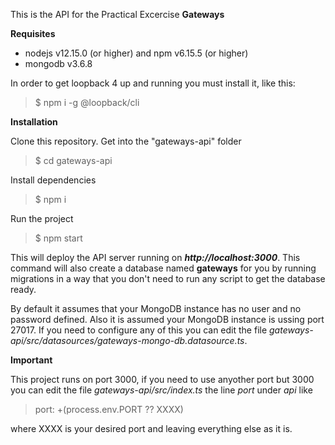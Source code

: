 This is the API for the Practical Excercise **Gateways**

**Requisites**

- nodejs v12.15.0 (or higher) and npm v6.15.5 (or higher)
- mongodb v3.6.8

In order to get loopback 4 up and running you must install it, like this:
> $ npm i -g @loopback/cli

**Installation**

Clone this repository. Get into the "gateways-api" folder
> $ cd gateways-api

Install dependencies
> $ npm i

Run the project
> $ npm start

This will deploy the API server running on ***http://localhost:3000***. This command will also create a database named **gateways** for you by running migrations in a way that you don't need to run any script to get the database ready.

By default it assumes that your MongoDB instance has no user and no password defined. Also it is assumed your MongoDB instance is ussing port 27017. If you need to configure any of this you can edit the file *gateways-api/src/datasources/gateways-mongo-db.datasource.ts*.

**Important**

This project runs on port 3000, if you need to use anyother port but 3000 you can edit the file *gateways-api/src/index.ts* the line *port* under *api* like
>port: +(process.env.PORT ?? XXXX)

where XXXX is your desired port and leaving everything else as it is.
